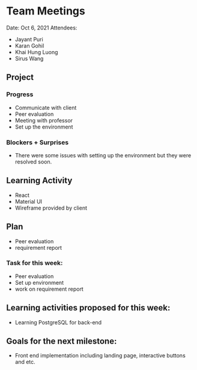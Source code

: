 # Team Meetings

Date:	Oct 6, 2021
Attendees:
-	Jayant Puri
-	Karan Gohil
-	Khai Hung Luong
-	Sirus Wang

##	Project

### Progress

- Communicate with client
- Peer evaluation
- Meeting with professor
- Set up the environment


### Blockers + Surprises

- There were some issues with setting up the environment but they were resolved soon.

## Learning Activity

- React
- Material UI
- Wireframe provided by client
	
## Plan
- Peer evaluation
- requirement report


### Task for this week:

- Peer evaluation
- Set up environment
- work on requirement report

## Learning activities proposed for this week:
- Learning PostgreSQL for back-end

## Goals for the next milestone:
- Front end implementation including landing page, interactive buttons and etc.

